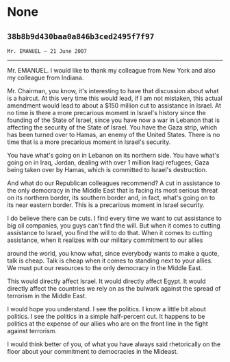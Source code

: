 # None
## `38b8b9d430baa0a846b3ced2495f7f97`
`Mr. EMANUEL — 21 June 2007`

---


Mr. EMANUEL. I would like to thank my colleague from New York and 
also my colleague from Indiana.

Mr. Chairman, you know, it's interesting to have that discussion 
about what is a haircut. At this very time this would lead, if I am not 
mistaken, this actual amendment would lead to about a $150 million cut 
to assistance in Israel. At no time is there a more precarious moment 
in Israel's history since the founding of the State of Israel, since 
you have now a war in Lebanon that is affecting the security of the 
State of Israel. You have the Gaza strip, which has been turned over to 
Hamas, an enemy of the United States. There is no time that is a more 
precarious moment in Israel's security.

You have what's going on in Lebanon on its northern side. You have 
what's going on in Iraq, Jordan, dealing with over 1 million Iraqi 
refugees; Gaza being taken over by Hamas, which is committed to 
Israel's destruction.

And what do our Republican colleagues recommend? A cut in assistance 
to the only democracy in the Middle East that is facing its most 
serious threat on its northern border, its southern border and, in 
fact, what's going on to its near eastern border. This is a precarious 
moment in Israel security.

I do believe there can be cuts. I find every time we want to cut 
assistance to big oil companies, you guys can't find the will. But when 
it comes to cutting assistance to Israel, you find the will to do that. 
When it comes to cutting assistance, when it realizes with our military 
commitment to our allies


around the world, you know what, since everybody wants to make a quote, 
talk is cheap. Talk is cheap when it comes to standing next to your 
allies. We must put our resources to the only democracy in the Middle 
East.

This would directly affect Israel. It would directly affect Egypt. It 
would directly affect the countries we rely on as the bulwark against 
the spread of terrorism in the Middle East.

I would hope you understand. I see the politics. I know a little bit 
about politics. I see the politics in a simple half-percent cut. It 
happens to be politics at the expense of our allies who are on the 
front line in the fight against terrorism.

I would think better of you, of what you have always said 
rhetorically on the floor about your commitment to democracies in the 
Mideast.